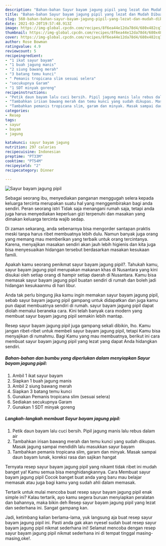 ```yaml
---
description: "Bahan-bahan Sayur bayam jagung pipil yang lezat dan Mudah Dibuat"
title: "Bahan-bahan Sayur bayam jagung pipil yang lezat dan Mudah Dibuat"
slug: 560-bahan-bahan-sayur-bayam-jagung-pipil-yang-lezat-dan-mudah-dibuat
date: 2021-03-20T19:57:48.913Z
image: https://img-global.cpcdn.com/recipes/8f6ea44e12da78d4/680x482cq70/sayur-bayam-jagung-pipil-foto-resep-utama.jpg
thumbnail: https://img-global.cpcdn.com/recipes/8f6ea44e12da78d4/680x482cq70/sayur-bayam-jagung-pipil-foto-resep-utama.jpg
cover: https://img-global.cpcdn.com/recipes/8f6ea44e12da78d4/680x482cq70/sayur-bayam-jagung-pipil-foto-resep-utama.jpg
author: Rose Bowman
ratingvalue: 4.9
reviewcount: 5
recipeingredient:
- "1 ikat sayur bayam"
- "1 buah jagung manis"
- "2 siung bawang merah"
- "3 batang temu kunci"
- " Pemanis tropicana slim sesuai selera"
- "secukupnya Garam"
- "1 SDT minyak goreng"
recipeinstructions:
- "Petik daun bayam lalu cuci bersih. Pipil jagung manis lalu rebus dalam air"
- "Tambahkan irisan bawang merah dan temu kunci yang sudah dikupas. Masak jagung sampai mendidih lalu masukkan sayur bayam"
- "Tambahkan pemanis tropicana slim, garam dan minyak. Masak sampai daun bayam lunak, koreksi rasa dan sajikan hangat"
categories:
- Resep
tags:
- sayur
- bayam
- jagung

katakunci: sayur bayam jagung 
nutrition: 297 calories
recipecuisine: Indonesian
preptime: "PT33M"
cooktime: "PT54M"
recipeyield: "2"
recipecategory: Dinner

---
```



![Sayur bayam jagung pipil](https://img-global.cpcdn.com/recipes/8f6ea44e12da78d4/680x482cq70/sayur-bayam-jagung-pipil-foto-resep-utama.jpg)

Sebagai seorang ibu, menyediakan panganan menggugah selera kepada keluarga tercinta merupakan suatu hal yang menggembirakan bagi anda sendiri. Peran seorang istri Tidak saja menangani rumah saja, tetapi anda juga harus menyediakan keperluan gizi terpenuhi dan masakan yang dimakan keluarga tercinta wajib sedap.

Di zaman  sekarang, anda sebenarnya bisa mengorder santapan praktis meski tanpa harus ribet membuatnya lebih dulu. Namun banyak juga orang yang memang mau memberikan yang terbaik untuk orang tercintanya. Karena, menyajikan masakan sendiri akan jauh lebih higienis dan kita juga bisa menyesuaikan hidangan tersebut berdasarkan masakan kesukaan famili. 



Apakah kamu seorang penikmat sayur bayam jagung pipil?. Tahukah kamu, sayur bayam jagung pipil merupakan makanan khas di Nusantara yang kini disukai oleh setiap orang di hampir setiap daerah di Nusantara. Kamu bisa memasak sayur bayam jagung pipil buatan sendiri di rumah dan boleh jadi hidangan kesukaanmu di hari libur.

Anda tak perlu bingung jika kamu ingin memakan sayur bayam jagung pipil, sebab sayur bayam jagung pipil gampang untuk didapatkan dan juga kamu pun dapat membuatnya sendiri di rumah. sayur bayam jagung pipil dapat diolah memalui beraneka cara. Kini telah banyak cara modern yang membuat sayur bayam jagung pipil semakin lebih mantap.

Resep sayur bayam jagung pipil juga gampang sekali dibikin, lho. Kamu jangan ribet-ribet untuk membeli sayur bayam jagung pipil, tetapi Kamu bisa menyajikan di rumahmu. Bagi Kamu yang mau membuatnya, berikut ini cara membuat sayur bayam jagung pipil yang lezat yang dapat Anda hidangkan sendiri.

<!--inarticleads1-->

##### Bahan-bahan dan bumbu yang diperlukan dalam menyiapkan Sayur bayam jagung pipil:

1. Ambil 1 ikat sayur bayam
1. Siapkan 1 buah jagung manis
1. Ambil 2 siung bawang merah
1. Siapkan 3 batang temu kunci
1. Gunakan  Pemanis tropicana slim (sesuai selera)
1. Sediakan secukupnya Garam
1. Gunakan 1 SDT minyak goreng




<!--inarticleads2-->

##### Langkah-langkah membuat Sayur bayam jagung pipil:

1. Petik daun bayam lalu cuci bersih. Pipil jagung manis lalu rebus dalam air
1. Tambahkan irisan bawang merah dan temu kunci yang sudah dikupas. Masak jagung sampai mendidih lalu masukkan sayur bayam
1. Tambahkan pemanis tropicana slim, garam dan minyak. Masak sampai daun bayam lunak, koreksi rasa dan sajikan hangat




Ternyata resep sayur bayam jagung pipil yang nikamt tidak ribet ini mudah banget ya! Kamu semua bisa menghidangkannya. Cara Membuat sayur bayam jagung pipil Cocok banget buat anda yang baru mau belajar memasak atau juga bagi kamu yang sudah ahli dalam memasak.

Tertarik untuk mulai mencoba buat resep sayur bayam jagung pipil enak simple ini? Kalau tertarik, ayo kamu segera buruan menyiapkan peralatan dan bahannya, maka bikin deh Resep sayur bayam jagung pipil yang lezat dan sederhana ini. Sangat gampang kan. 

Jadi, ketimbang kalian berlama-lama, yuk langsung aja buat resep sayur bayam jagung pipil ini. Pasti anda gak akan nyesel sudah buat resep sayur bayam jagung pipil nikmat sederhana ini! Selamat mencoba dengan resep sayur bayam jagung pipil nikmat sederhana ini di tempat tinggal masing-masing,oke!.

